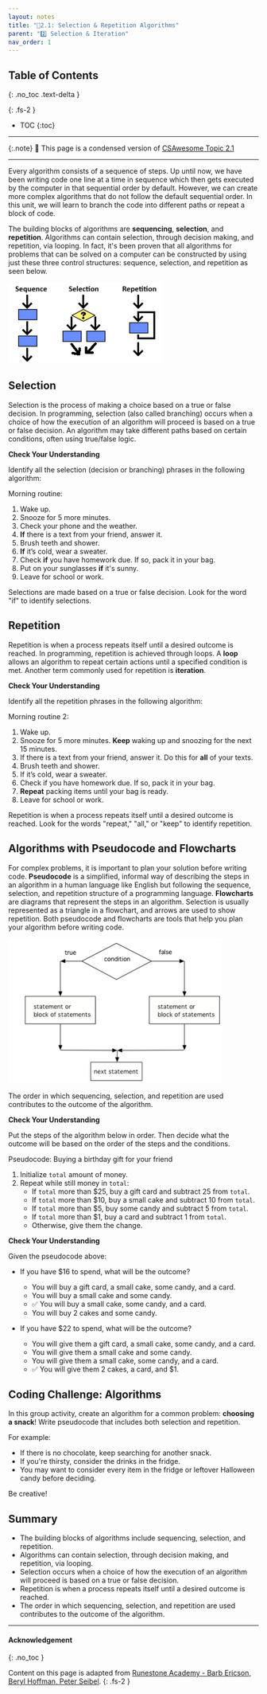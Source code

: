 ```yaml
---
layout: notes
title: "📓2.1: Selection & Repetition Algorithms" 
parent: "2️⃣ Selection & Iteration"
nav_order: 1
---
```


## Table of Contents
{: .no_toc .text-delta }

{: .fs-2 }
- TOC
{:toc}

---

{:.note}
📖 This page is a condensed version of [CSAwesome Topic 2.1](https://runestone.academy/ns/books/published/csawesome2/topic-2-1-algorithms.html) 

---

Every algorithm consists of a sequence of steps. Up until now, we have been writing code one line at a time in sequence which then gets executed by the computer in that sequential order by default. However, we can create more complex algorithms that do not follow the default sequential order. In this unit, we will learn to branch the code into different paths or repeat a block of code.

The building blocks of algorithms are **sequencing**, **selection**, and **repetition**. Algorithms can contain selection, through decision making, and repetition, via looping. In fact, it's been proven that all algorithms for problems that can be solved on a computer can be constructed by using just these three control structures: sequence, selection, and repetition as seen below.

![Sequence, Selection, and Repetition](Figures/algorithms.png)

## Selection

Selection is the process of making a choice based on a true or false decision. In programming, selection (also called branching) occurs when a choice of how the execution of an algorithm will proceed is based on a true or false decision. An algorithm may take different paths based on certain conditions, often using true/false logic.

<div class="task" markdown="block">

**Check Your Understanding**

Identify all the selection (decision or branching) phrases in the following algorithm:

Morning routine:
1. Wake up.
2. Snooze for 5 more minutes.
3. Check your phone and the weather.
4. **If** there is a text from your friend, answer it.
5. Brush teeth and shower.
6. **If** it’s cold, wear a sweater.
7. Check **if** you have homework due. If so, pack it in your bag.
8. Put on your sunglasses **if** it's sunny.
9. Leave for school or work.

Selections are made based on a true or false decision. Look for the word "if" to identify selections.

</div>

## Repetition

Repetition is when a process repeats itself until a desired outcome is reached. In programming, repetition is achieved through loops. A **loop** allows an algorithm to repeat certain actions until a specified condition is met. Another term commonly used for repetition is **iteration**.

<div class="task" markdown="block">

**Check Your Understanding**

Identify all the repetition phrases in the following algorithm:

Morning routine 2:
1. Wake up.
2. Snooze for 5 more minutes. **Keep** waking up and snoozing for the next 15 minutes.
3. If there is a text from your friend, answer it. Do this for **all** of your texts.
4. Brush teeth and shower.
5. If it’s cold, wear a sweater.
6. Check if you have homework due. If so, pack it in your bag.
7. **Repeat** packing items until your bag is ready.
8. Leave for school or work.

Repetition is when a process repeats itself until a desired outcome is reached. Look for the words "repeat," "all," or "keep" to identify repetition.

</div>

## Algorithms with Pseudocode and Flowcharts

For complex problems, it is important to plan your solution before writing code. **Pseudocode** is a simplified, informal way of describing the steps in an algorithm in a human language like English but following the sequence, selection, and repetition structure of a programming language. **Flowcharts** are diagrams that represent the steps in an algorithm. Selection is usually represented as a triangle in a flowchart, and arrows are used to show repetition. Both pseudocode and flowcharts are tools that help you plan your algorithm before writing code.

![Flowchart for Selection branching the code into two paths](Figures/Condition-two.png)

The order in which sequencing, selection, and repetition are used contributes to the outcome of the algorithm.

<div class="task" markdown="block">

**Check Your Understanding**

Put the steps of the algorithm below in order. Then decide what the outcome will be based on the order of the steps and the conditions.

Pseudocode: Buying a birthday gift for your friend

1. Initialize `total` amount of money.
2. Repeat while still money in `total`:
   - If `total` more than $25, buy a gift card and subtract 25 from `total`.
   - If `total` more than $10, buy a small cake and subtract 10 from `total`.
   - If `total` more than $5, buy some candy and subtract 5 from `total`.
   - If `total` more than $1, buy a card and subtract 1 from `total`.
   - Otherwise, give them the change.

</div>

<div class="task" markdown="block">

**Check Your Understanding**

Given the pseudocode above:

- If you have $16 to spend, what will be the outcome?
  - You will buy a gift card, a small cake, some candy, and a card.
  - You will buy a small cake and some candy.
  - ✅ You will buy a small cake, some candy, and a card.
  - You will buy 2 cakes and some candy.

- If you have $22 to spend, what will be the outcome?
  - You will give them a gift card, a small cake, some candy, and a card.
  - You will give them a small cake and some candy.
  - You will give them a small cake, some candy, and a card.
  - ✅ You will give them 2 cakes, a card, and $1.

</div>

## Coding Challenge: Algorithms

<div class="task" markdown="block">

In this group activity, create an algorithm for a common problem: **choosing a snack**! Write pseudocode that includes both selection and repetition.

For example:
- If there is no chocolate, keep searching for another snack.
- If you're thirsty, consider the drinks in the fridge.
- You may want to consider every item in the fridge or leftover Halloween candy before deciding.

Be creative!

</div>

## Summary

- The building blocks of algorithms include sequencing, selection, and repetition.
- Algorithms can contain selection, through decision making, and repetition, via looping.
- Selection occurs when a choice of how the execution of an algorithm will proceed is based on a true or false decision.
- Repetition is when a process repeats itself until a desired outcome is reached.
- The order in which sequencing, selection, and repetition are used contributes to the outcome of the algorithm.


---

#### Acknowledgement
{: .no_toc }

Content on this page is adapted from [Runestone Academy - Barb Ericson, Beryl Hoffman, Peter Seibel](https://runestone.academy/ns/books/published/csawesome2/csawesome2.html).
{: .fs-2 }
